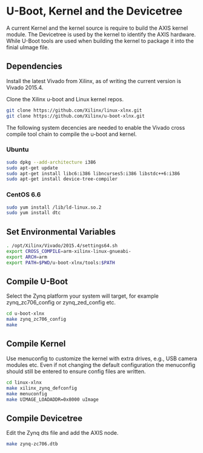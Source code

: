 # U-Boot, Kernel and the Devicetree

A current Kernel and the kernel source is require to build the AXIS kernel
module. The Devicetree is used by the kernel to identify the AXIS hardware.
While U-Boot tools are used when building the kernel to package it into the
finial uImage file.


## Dependencies

Install the latest Vivado from Xilinx, as of writing the current version is
Vivado 2015.4.

Clone the Xilinx u-boot and Linux kernel repos.

```bash
git clone https://github.com/Xilinx/linux-xlnx.git
git clone https://github.com/Xilinx/u-boot-xlnx.git
```

The following system decencies are needed to enable the Vivado cross compile
tool chain to compile the u-boot and kernel.


### Ubuntu

```bash
sudo dpkg --add-architecture i386
sudo apt-get update
sudo apt-get install libc6:i386 libncurses5:i386 libstdc++6:i386
sudo apt-get install device-tree-compiler
```

### CentOS 6.6

```bash
sudo yum install /lib/ld-linux.so.2
sudo yum install dtc
```


## Set Environmental Variables

```bash
. /opt/Xilinx/Vivado/2015.4/settings64.sh
export CROSS_COMPILE=arm-xilinx-linux-gnueabi-
export ARCH=arm
export PATH=$PWD/u-boot-xlnx/tools:$PATH
```


## Compile U-Boot

Select the Zynq platform your system will target, for example zynq_zc706_config
or zynq_zed_config etc.


```bash
cd u-boot-xlnx
make zynq_zc706_config
make
```


## Compile Kernel

Use menuconfig to customize the kernel with extra drives, e.g., USB camera
modules etc. Even if not changing the default configuration the menuconfig
should still be entered to ensure config files are written.

```bash
cd linux-xlnx
make xilinx_zynq_defconfig
make menuconfig
make UIMAGE_LOADADDR=0x8000 uImage
```


## Compile Devicetree

Edit the Zynq dts file and add the AXIS node.

```bash
make zynq-zc706.dtb
```
